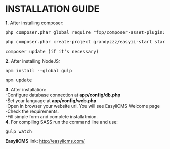 <h1>INSTALLATION GUIDE</h1>
<b>1.</b> After installing composer:
<pre>php composer.phar global require "fxp/composer-asset-plugin:dev-master"</pre>
 <pre>php composer.phar create-project grandyzzz/easyii-start start dev-master</pre>
<pre>composer update (if it's necessary)</pre>
<b>2.</b> After installing NodeJS:
<pre>npm install --global gulp</pre>
<pre>npm update</pre>
<b>3.</b> After installation:
<br>
-Configure database connection at <b>app/config/db.php</b>
<br>
-Set your language at <b>app/config/web.php</b>
<br>
-Open in browser your website url. You will see EasyiiCMS Welcome page
<br>
-Check the requirements.
<br>
-Fill simple form and complete installatmion.
<br>
<b>4.</b> For compiling SASS run the command line and use:
<pre>gulp watch</pre>
    
<b>EasyiiCMS</b> link: http://easyiicms.com/    
